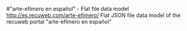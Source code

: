 #"arte-efímero en español" - Flat file data model
http://es.recuweb.com/arte-efímero/
Flat JSON file data model of the recuweb portal "arte-efímero en español"
